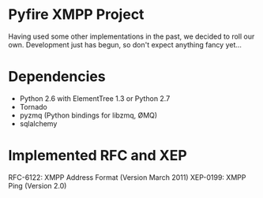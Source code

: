 Pyfire XMPP Project
===================

Having used some other implementations in the past, we decided to roll our own. Development just has begun, so don't expect anything fancy yet...

Dependencies
============

- Python 2.6 with ElementTree 1.3 or Python 2.7
- Tornado
- pyzmq (Python bindings for libzmq, ØMQ)
- sqlalchemy

Implemented RFC and XEP
=======================

RFC-6122: XMPP Address Format (Version March 2011)
XEP-0199: XMPP Ping (Version 2.0)
